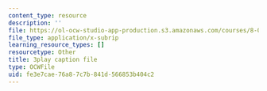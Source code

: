 ```yaml
---
content_type: resource
description: ''
file: https://ol-ocw-studio-app-production.s3.amazonaws.com/courses/8-01sc-classical-mechanics-fall-2016/fe3e7cae76a87c7b841d566853b404c2_CfBeCHrQj_U.srt
file_type: application/x-subrip
learning_resource_types: []
resourcetype: Other
title: 3play caption file
type: OCWFile
uid: fe3e7cae-76a8-7c7b-841d-566853b404c2
---
```

